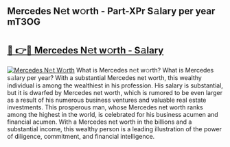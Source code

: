 ## Mercedes N𝚎t w𝚘rth - Part-XPr S𝚊lary per year mT3OG

# <h2><a href="http://gc4a5av.nevu.top/?p=Mercedes">🔗 👉🔴 Mercedes N𝚎t w𝚘rth - S𝚊lary</a></h2>

[![Mercedes N𝚎t W𝚘rth](https://i.imgur.com/Oavwk0R.jpeg)](http://gc4a5av.nevu.top/?p=Mercedes)
What is Mercedes n𝚎t w𝚘rth? What is Mercedes s𝚊lary per year?
With a substantial Mercedes net worth, this wealthy individual is among the wealthiest in his profession. His salary is substantial, but it is dwarfed by Mercedes net worth, which is rumored to be even larger as a result of his numerous business ventures and valuable real estate investments. This prosperous man, whose Mercedes net worth ranks among the highest in the world, is celebrated for his business acumen and financial acumen. With a Mercedes net worth in the billions and a substantial income, this wealthy person is a leading illustration of the power of diligence, commitment, and financial intelligence.
